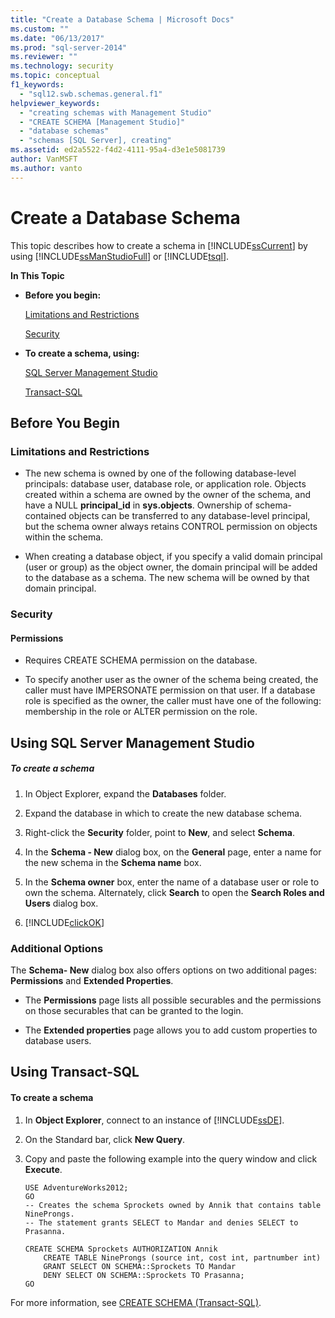 ```yaml
---
title: "Create a Database Schema | Microsoft Docs"
ms.custom: ""
ms.date: "06/13/2017"
ms.prod: "sql-server-2014"
ms.reviewer: ""
ms.technology: security
ms.topic: conceptual
f1_keywords: 
  - "sql12.swb.schemas.general.f1"
helpviewer_keywords: 
  - "creating schemas with Management Studio"
  - "CREATE SCHEMA [Management Studio]"
  - "database schemas"
  - "schemas [SQL Server], creating"
ms.assetid: ed2a5522-f4d2-4111-95a4-d3e1e5081739
author: VanMSFT
ms.author: vanto
---
```

# Create a Database Schema
  This topic describes how to create a schema in [!INCLUDE[ssCurrent](../../../includes/sscurrent-md.md)] by using [!INCLUDE[ssManStudioFull](../../../includes/ssmanstudiofull-md.md)] or [!INCLUDE[tsql](../../../includes/tsql-md.md)].  
  
 **In This Topic**  
  
-   **Before you begin:**  
  
     [Limitations and Restrictions](#Restrictions)  
  
     [Security](#Security)  
  
-   **To create a schema, using:**  
  
     [SQL Server Management Studio](#SSMSProcedure)  
  
     [Transact-SQL](#TsqlProcedure)  
  
##  <a name="BeforeYouBegin"></a> Before You Begin  
  
###  <a name="Restrictions"></a> Limitations and Restrictions  
  
-   The new schema is owned by one of the following database-level principals: database user, database role, or application role. Objects created within a schema are owned by the owner of the schema, and have a NULL **principal_id** in **sys.objects**. Ownership of schema-contained objects can be transferred to any database-level principal, but the schema owner always retains CONTROL permission on objects within the schema.  
  
-   When creating a database object, if you specify a valid domain principal (user or group) as the object owner, the domain principal will be added to the database as a schema. The new schema will be owned by that domain principal.  
  
###  <a name="Security"></a> Security  
  
####  <a name="Permissions"></a> Permissions  
  
-   Requires CREATE SCHEMA permission on the database.  
  
-   To specify another user as the owner of the schema being created, the caller must have IMPERSONATE permission on that user. If a database role is specified as the owner, the caller must have one of the following: membership in the role or ALTER permission on the role.  
  
##  <a name="SSMSProcedure"></a> Using SQL Server Management Studio  
  
##### To create a schema  
  
1.  In Object Explorer, expand the **Databases** folder.  
  
2.  Expand the database in which to create the new database schema.  
  
3.  Right-click the **Security** folder, point to **New**, and select **Schema**.  
  
4.  In the **Schema - New** dialog box, on the **General** page, enter a name for the new schema in the **Schema name** box.  
  
5.  In the **Schema owner** box, enter the name of a database user or role to own the schema. Alternately, click **Search** to open the **Search Roles and Users** dialog box.  
  
6.  [!INCLUDE[clickOK](../../../includes/clickok-md.md)]  
  
### Additional Options  
 The **Schema- New** dialog box also offers options on two additional pages: **Permissions** and **Extended Properties**.  
  
-   The **Permissions** page lists all possible securables and the permissions on those securables that can be granted to the login.  
  
-   The **Extended properties** page allows you to add custom properties to database users.  
  
##  <a name="TsqlProcedure"></a> Using Transact-SQL  
  
#### To create a schema  
  
1.  In **Object Explorer**, connect to an instance of [!INCLUDE[ssDE](../../../includes/ssde-md.md)].  
  
2.  On the Standard bar, click **New Query**.  
  
3.  Copy and paste the following example into the query window and click **Execute**.  
  
    ```  
    USE AdventureWorks2012;  
    GO  
    -- Creates the schema Sprockets owned by Annik that contains table NineProngs.   
    -- The statement grants SELECT to Mandar and denies SELECT to Prasanna.  
  
    CREATE SCHEMA Sprockets AUTHORIZATION Annik  
        CREATE TABLE NineProngs (source int, cost int, partnumber int)  
        GRANT SELECT ON SCHEMA::Sprockets TO Mandar  
        DENY SELECT ON SCHEMA::Sprockets TO Prasanna;  
    GO  
    ```  
  
 For more information, see [CREATE SCHEMA &#40;Transact-SQL&#41;](/sql/t-sql/statements/create-schema-transact-sql).  
  
  
